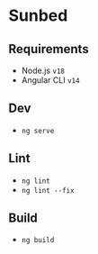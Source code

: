 # Sunbed

## Requirements

- Node.js `v18`
- Angular CLI `v14`

## Dev

- `ng serve`


## Lint

- `ng lint`
- `ng lint --fix`

## Build

- `ng build`
